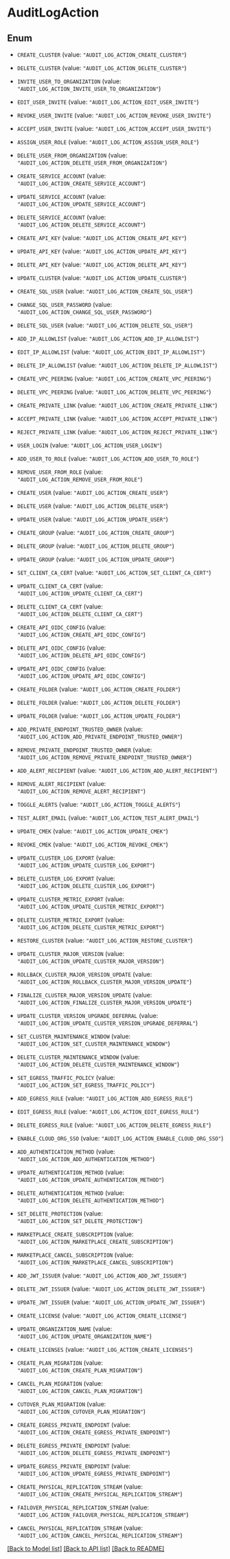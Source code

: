 # AuditLogAction

## Enum

* `CREATE_CLUSTER` (value: `"AUDIT_LOG_ACTION_CREATE_CLUSTER"`)

* `DELETE_CLUSTER` (value: `"AUDIT_LOG_ACTION_DELETE_CLUSTER"`)

* `INVITE_USER_TO_ORGANIZATION` (value: `"AUDIT_LOG_ACTION_INVITE_USER_TO_ORGANIZATION"`)

* `EDIT_USER_INVITE` (value: `"AUDIT_LOG_ACTION_EDIT_USER_INVITE"`)

* `REVOKE_USER_INVITE` (value: `"AUDIT_LOG_ACTION_REVOKE_USER_INVITE"`)

* `ACCEPT_USER_INVITE` (value: `"AUDIT_LOG_ACTION_ACCEPT_USER_INVITE"`)

* `ASSIGN_USER_ROLE` (value: `"AUDIT_LOG_ACTION_ASSIGN_USER_ROLE"`)

* `DELETE_USER_FROM_ORGANIZATION` (value: `"AUDIT_LOG_ACTION_DELETE_USER_FROM_ORGANIZATION"`)

* `CREATE_SERVICE_ACCOUNT` (value: `"AUDIT_LOG_ACTION_CREATE_SERVICE_ACCOUNT"`)

* `UPDATE_SERVICE_ACCOUNT` (value: `"AUDIT_LOG_ACTION_UPDATE_SERVICE_ACCOUNT"`)

* `DELETE_SERVICE_ACCOUNT` (value: `"AUDIT_LOG_ACTION_DELETE_SERVICE_ACCOUNT"`)

* `CREATE_API_KEY` (value: `"AUDIT_LOG_ACTION_CREATE_API_KEY"`)

* `UPDATE_API_KEY` (value: `"AUDIT_LOG_ACTION_UPDATE_API_KEY"`)

* `DELETE_API_KEY` (value: `"AUDIT_LOG_ACTION_DELETE_API_KEY"`)

* `UPDATE_CLUSTER` (value: `"AUDIT_LOG_ACTION_UPDATE_CLUSTER"`)

* `CREATE_SQL_USER` (value: `"AUDIT_LOG_ACTION_CREATE_SQL_USER"`)

* `CHANGE_SQL_USER_PASSWORD` (value: `"AUDIT_LOG_ACTION_CHANGE_SQL_USER_PASSWORD"`)

* `DELETE_SQL_USER` (value: `"AUDIT_LOG_ACTION_DELETE_SQL_USER"`)

* `ADD_IP_ALLOWLIST` (value: `"AUDIT_LOG_ACTION_ADD_IP_ALLOWLIST"`)

* `EDIT_IP_ALLOWLIST` (value: `"AUDIT_LOG_ACTION_EDIT_IP_ALLOWLIST"`)

* `DELETE_IP_ALLOWLIST` (value: `"AUDIT_LOG_ACTION_DELETE_IP_ALLOWLIST"`)

* `CREATE_VPC_PEERING` (value: `"AUDIT_LOG_ACTION_CREATE_VPC_PEERING"`)

* `DELETE_VPC_PEERING` (value: `"AUDIT_LOG_ACTION_DELETE_VPC_PEERING"`)

* `CREATE_PRIVATE_LINK` (value: `"AUDIT_LOG_ACTION_CREATE_PRIVATE_LINK"`)

* `ACCEPT_PRIVATE_LINK` (value: `"AUDIT_LOG_ACTION_ACCEPT_PRIVATE_LINK"`)

* `REJECT_PRIVATE_LINK` (value: `"AUDIT_LOG_ACTION_REJECT_PRIVATE_LINK"`)

* `USER_LOGIN` (value: `"AUDIT_LOG_ACTION_USER_LOGIN"`)

* `ADD_USER_TO_ROLE` (value: `"AUDIT_LOG_ACTION_ADD_USER_TO_ROLE"`)

* `REMOVE_USER_FROM_ROLE` (value: `"AUDIT_LOG_ACTION_REMOVE_USER_FROM_ROLE"`)

* `CREATE_USER` (value: `"AUDIT_LOG_ACTION_CREATE_USER"`)

* `DELETE_USER` (value: `"AUDIT_LOG_ACTION_DELETE_USER"`)

* `UPDATE_USER` (value: `"AUDIT_LOG_ACTION_UPDATE_USER"`)

* `CREATE_GROUP` (value: `"AUDIT_LOG_ACTION_CREATE_GROUP"`)

* `DELETE_GROUP` (value: `"AUDIT_LOG_ACTION_DELETE_GROUP"`)

* `UPDATE_GROUP` (value: `"AUDIT_LOG_ACTION_UPDATE_GROUP"`)

* `SET_CLIENT_CA_CERT` (value: `"AUDIT_LOG_ACTION_SET_CLIENT_CA_CERT"`)

* `UPDATE_CLIENT_CA_CERT` (value: `"AUDIT_LOG_ACTION_UPDATE_CLIENT_CA_CERT"`)

* `DELETE_CLIENT_CA_CERT` (value: `"AUDIT_LOG_ACTION_DELETE_CLIENT_CA_CERT"`)

* `CREATE_API_OIDC_CONFIG` (value: `"AUDIT_LOG_ACTION_CREATE_API_OIDC_CONFIG"`)

* `DELETE_API_OIDC_CONFIG` (value: `"AUDIT_LOG_ACTION_DELETE_API_OIDC_CONFIG"`)

* `UPDATE_API_OIDC_CONFIG` (value: `"AUDIT_LOG_ACTION_UPDATE_API_OIDC_CONFIG"`)

* `CREATE_FOLDER` (value: `"AUDIT_LOG_ACTION_CREATE_FOLDER"`)

* `DELETE_FOLDER` (value: `"AUDIT_LOG_ACTION_DELETE_FOLDER"`)

* `UPDATE_FOLDER` (value: `"AUDIT_LOG_ACTION_UPDATE_FOLDER"`)

* `ADD_PRIVATE_ENDPOINT_TRUSTED_OWNER` (value: `"AUDIT_LOG_ACTION_ADD_PRIVATE_ENDPOINT_TRUSTED_OWNER"`)

* `REMOVE_PRIVATE_ENDPOINT_TRUSTED_OWNER` (value: `"AUDIT_LOG_ACTION_REMOVE_PRIVATE_ENDPOINT_TRUSTED_OWNER"`)

* `ADD_ALERT_RECIPIENT` (value: `"AUDIT_LOG_ACTION_ADD_ALERT_RECIPIENT"`)

* `REMOVE_ALERT_RECIPIENT` (value: `"AUDIT_LOG_ACTION_REMOVE_ALERT_RECIPIENT"`)

* `TOGGLE_ALERTS` (value: `"AUDIT_LOG_ACTION_TOGGLE_ALERTS"`)

* `TEST_ALERT_EMAIL` (value: `"AUDIT_LOG_ACTION_TEST_ALERT_EMAIL"`)

* `UPDATE_CMEK` (value: `"AUDIT_LOG_ACTION_UPDATE_CMEK"`)

* `REVOKE_CMEK` (value: `"AUDIT_LOG_ACTION_REVOKE_CMEK"`)

* `UPDATE_CLUSTER_LOG_EXPORT` (value: `"AUDIT_LOG_ACTION_UPDATE_CLUSTER_LOG_EXPORT"`)

* `DELETE_CLUSTER_LOG_EXPORT` (value: `"AUDIT_LOG_ACTION_DELETE_CLUSTER_LOG_EXPORT"`)

* `UPDATE_CLUSTER_METRIC_EXPORT` (value: `"AUDIT_LOG_ACTION_UPDATE_CLUSTER_METRIC_EXPORT"`)

* `DELETE_CLUSTER_METRIC_EXPORT` (value: `"AUDIT_LOG_ACTION_DELETE_CLUSTER_METRIC_EXPORT"`)

* `RESTORE_CLUSTER` (value: `"AUDIT_LOG_ACTION_RESTORE_CLUSTER"`)

* `UPDATE_CLUSTER_MAJOR_VERSION` (value: `"AUDIT_LOG_ACTION_UPDATE_CLUSTER_MAJOR_VERSION"`)

* `ROLLBACK_CLUSTER_MAJOR_VERSION_UPDATE` (value: `"AUDIT_LOG_ACTION_ROLLBACK_CLUSTER_MAJOR_VERSION_UPDATE"`)

* `FINALIZE_CLUSTER_MAJOR_VERSION_UPDATE` (value: `"AUDIT_LOG_ACTION_FINALIZE_CLUSTER_MAJOR_VERSION_UPDATE"`)

* `UPDATE_CLUSTER_VERSION_UPGRADE_DEFERRAL` (value: `"AUDIT_LOG_ACTION_UPDATE_CLUSTER_VERSION_UPGRADE_DEFERRAL"`)

* `SET_CLUSTER_MAINTENANCE_WINDOW` (value: `"AUDIT_LOG_ACTION_SET_CLUSTER_MAINTENANCE_WINDOW"`)

* `DELETE_CLUSTER_MAINTENANCE_WINDOW` (value: `"AUDIT_LOG_ACTION_DELETE_CLUSTER_MAINTENANCE_WINDOW"`)

* `SET_EGRESS_TRAFFIC_POLICY` (value: `"AUDIT_LOG_ACTION_SET_EGRESS_TRAFFIC_POLICY"`)

* `ADD_EGRESS_RULE` (value: `"AUDIT_LOG_ACTION_ADD_EGRESS_RULE"`)

* `EDIT_EGRESS_RULE` (value: `"AUDIT_LOG_ACTION_EDIT_EGRESS_RULE"`)

* `DELETE_EGRESS_RULE` (value: `"AUDIT_LOG_ACTION_DELETE_EGRESS_RULE"`)

* `ENABLE_CLOUD_ORG_SSO` (value: `"AUDIT_LOG_ACTION_ENABLE_CLOUD_ORG_SSO"`)

* `ADD_AUTHENTICATION_METHOD` (value: `"AUDIT_LOG_ACTION_ADD_AUTHENTICATION_METHOD"`)

* `UPDATE_AUTHENTICATION_METHOD` (value: `"AUDIT_LOG_ACTION_UPDATE_AUTHENTICATION_METHOD"`)

* `DELETE_AUTHENTICATION_METHOD` (value: `"AUDIT_LOG_ACTION_DELETE_AUTHENTICATION_METHOD"`)

* `SET_DELETE_PROTECTION` (value: `"AUDIT_LOG_ACTION_SET_DELETE_PROTECTION"`)

* `MARKETPLACE_CREATE_SUBSCRIPTION` (value: `"AUDIT_LOG_ACTION_MARKETPLACE_CREATE_SUBSCRIPTION"`)

* `MARKETPLACE_CANCEL_SUBSCRIPTION` (value: `"AUDIT_LOG_ACTION_MARKETPLACE_CANCEL_SUBSCRIPTION"`)

* `ADD_JWT_ISSUER` (value: `"AUDIT_LOG_ACTION_ADD_JWT_ISSUER"`)

* `DELETE_JWT_ISSUER` (value: `"AUDIT_LOG_ACTION_DELETE_JWT_ISSUER"`)

* `UPDATE_JWT_ISSUER` (value: `"AUDIT_LOG_ACTION_UPDATE_JWT_ISSUER"`)

* `CREATE_LICENSE` (value: `"AUDIT_LOG_ACTION_CREATE_LICENSE"`)

* `UPDATE_ORGANIZATION_NAME` (value: `"AUDIT_LOG_ACTION_UPDATE_ORGANIZATION_NAME"`)

* `CREATE_LICENSES` (value: `"AUDIT_LOG_ACTION_CREATE_LICENSES"`)

* `CREATE_PLAN_MIGRATION` (value: `"AUDIT_LOG_ACTION_CREATE_PLAN_MIGRATION"`)

* `CANCEL_PLAN_MIGRATION` (value: `"AUDIT_LOG_ACTION_CANCEL_PLAN_MIGRATION"`)

* `CUTOVER_PLAN_MIGRATION` (value: `"AUDIT_LOG_ACTION_CUTOVER_PLAN_MIGRATION"`)

* `CREATE_EGRESS_PRIVATE_ENDPOINT` (value: `"AUDIT_LOG_ACTION_CREATE_EGRESS_PRIVATE_ENDPOINT"`)

* `DELETE_EGRESS_PRIVATE_ENDPOINT` (value: `"AUDIT_LOG_ACTION_DELETE_EGRESS_PRIVATE_ENDPOINT"`)

* `UPDATE_EGRESS_PRIVATE_ENDPOINT` (value: `"AUDIT_LOG_ACTION_UPDATE_EGRESS_PRIVATE_ENDPOINT"`)

* `CREATE_PHYSICAL_REPLICATION_STREAM` (value: `"AUDIT_LOG_ACTION_CREATE_PHYSICAL_REPLICATION_STREAM"`)

* `FAILOVER_PHYSICAL_REPLICATION_STREAM` (value: `"AUDIT_LOG_ACTION_FAILOVER_PHYSICAL_REPLICATION_STREAM"`)

* `CANCEL_PHYSICAL_REPLICATION_STREAM` (value: `"AUDIT_LOG_ACTION_CANCEL_PHYSICAL_REPLICATION_STREAM"`)


[[Back to Model list]](../README.md#documentation-for-models) [[Back to API list]](../README.md#documentation-for-api-endpoints) [[Back to README]](../README.md)


